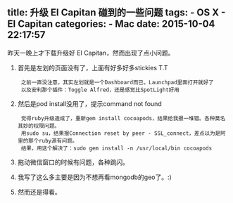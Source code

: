 title: 升级 EI Capitan 碰到的一些问题
tags:
	- OS X
	- EI Capitan
categories:
	- Mac
date: 2015-10-04 22:17:57
---

昨天一晚上才下载升级好 EI Capitan，然而出现了点小问题。

1. 首先是左划的页面没有了，上面有好多好多stickies T.T 
		
		之前一直没注意，其实左划就是一个Dashboard而已，Launchpad里面打开就好了
		以及安利那个插件：Toggle Alfred，还是感觉比SpotLight好用
2. 然后是pod install没用了，提示command not found

		觉得ruby升级造成了，重新gem install cocoapods，结果给我报一堆错。各种莫名其妙的权限问题。
		用sudo su，结果报Connection reset by peer - SSL_connect，差点以为是阿里的那个ruby源有问题。
		结果，用这个解决了：sudo gem install -n /usr/local/bin cocoapods
3. 拖动微信窗口的时候有问题，各种跳闪。
4. 我写了这么多主要是因为不想再看mongodb的geo了。:)
5. 然而还是得看。